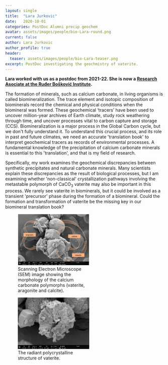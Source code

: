 ```yaml
---
layout: single
title:  "Lara Jurkovic"
date:   2020-10-01
categories: PostDoc Alumni precip geochem
avatar: assets/images/people/bio-Lara-round.png
current: false
author: Lara Jurkovic
author_profile: true
header:
  teaser: assets/images/people/bio-Lara-teaser.png
excerpt: PostDoc investigating the geochmistry of vaterite.
---
```


**Lara worked with us as a postdoc from 2021-22. She is now a [Research Asociate at the Ruđer Bošković Institute](https://www.irb.hr/eng/Divisions/Center-for-Marine-Research/Laboratory-for-Marine-Nanotechnology-and-Biotechnology/Employees/Lara-Jurkovic).**

The formation of minerals, such as calcium carbonate, in living organisms is called biomineralization. The trace element and isotopic composition of biominerals record the chemical and physical conditions when the biomineral was formed. These geochemical ‘tracers’ have been used to uncover million-year archives of Earth climate, study rock weathering through time, and uncover processes vital to carbon capture and storage (CCS). Biomineralization is a major process in the Global Carbon cycle, but we don't fully understand it. To understand this crucial process, and its role in past and future climates, we need an accurate 'translation book' to interpret geochemical tracers as records of environmental processes. A fundamental knowledge of the precipitation of calcium carbonate minerals is essential to this 'translation', and that is my field of research. 

Specifically, my work examines the geochemical discrepancies between synthetic precipitates and natural carbonate minerals. Many scientists explain these discrepancies as the result of biological processes, but I am examining whether 'non-classical' crystallization pathways involving the metastable polymorph of CaCO<sub>3</sub> vaterite may also be important in this process. We rarely see vaterite in biominerals, but it could be involved as a transient 'precursor' phase during the formation of a biomineral. Could the formation and transformation of vaterite be the missing key in our biomineral translation book?

<figure style="width: 45%" class="align-left">
  <!-- <img src="{{ site.url }}{{ site.baseurl }}/assets/images/bio-Madi-coral.png" alt="Coral close-up"> -->
  <img src="/assets/images/people/bio-Lara-crystal0.jpg" alt="SEM image showing the morphology of calcium carbonate polymorphs (vaterite, aragonite and calcite).">
  <figcaption>Scanning Electron Microscope (SEM) image showing the morphology of the calcium carbonate polymorphs (vaterite, aragonite and calcite).</figcaption>
</figure> 

<figure style="width: 45%" class="align-right">
  <!-- <img src="{{ site.url }}{{ site.baseurl }}/assets/images/bio-Madi-coral.png" alt="Coral close-up"> -->
  <img src="/assets/images/people/bio-Lara-crystal1.jpg" alt="SEM image showing the radiant polycrystalline structure of vaterite.">
  <figcaption>The radiant polycrystalline structure of vaterite.</figcaption>
</figure> 
